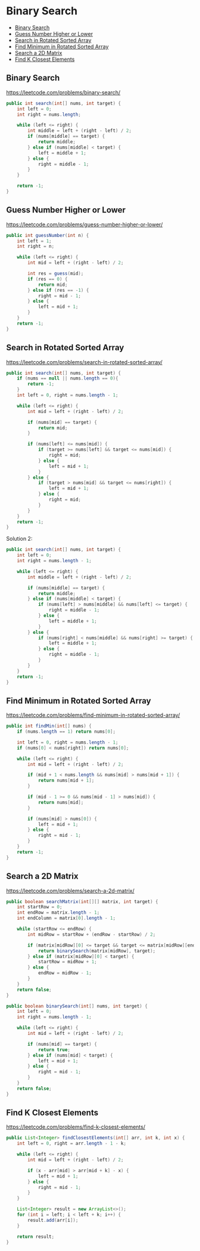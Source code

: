 # Binary Search

+ [Binary Search](#binary-search)
+ [Guess Number Higher or Lower](#guess-number-higher-or-lower)
+ [Search in Rotated Sorted Array](#search-in-rotated-sorted-array)
+ [Find Minimum in Rotated Sorted Array](#find-minimum-in-rotated-sorted-array)
+ [Search a 2D Matrix](#search-a-2d-matrix)
+ [Find K Closest Elements](#find-k-closest-elements)

## Binary Search

https://leetcode.com/problems/binary-search/

```java
public int search(int[] nums, int target) {
    int left = 0;
    int right = nums.length;

    while (left <= right) {
        int middle = left + (right - left) / 2;
        if (nums[middle] == target) {
            return middle;
        } else if (nums[middle] < target) {
            left = middle + 1;
        } else {
            right = middle - 1;
        }
    }

    return -1;
}
```

## Guess Number Higher or Lower

https://leetcode.com/problems/guess-number-higher-or-lower/

```java
public int guessNumber(int n) {
    int left = 1;
    int right = n;

    while (left <= right) {
        int mid = left + (right - left) / 2;

        int res = guess(mid);
        if (res == 0) {
            return mid;
        } else if (res == -1) {
            right = mid - 1;
        } else {
            left = mid + 1;
        }
    }
    return -1;
}
```

## Search in Rotated Sorted Array

https://leetcode.com/problems/search-in-rotated-sorted-array/

```java
public int search(int[] nums, int target) {
    if (nums == null || nums.length == 0){
        return -1;
    }
    int left = 0, right = nums.length - 1;

    while (left <= right) {
        int mid = left + (right - left) / 2;

        if (nums[mid] == target) {
            return mid;
        }

        if (nums[left] <= nums[mid]) {
            if (target >= nums[left] && target <= nums[mid]) {
                right = mid;
            } else {
                left = mid + 1;
            }
        } else {
            if (target > nums[mid] && target <= nums[right]) {
                left = mid + 1;
            } else {
                right = mid;
            }
        }
    }
    return -1;
}
```

Solution 2:

```java
public int search(int[] nums, int target) {
    int left = 0;
    int right = nums.length - 1;

    while (left <= right) {
        int middle = left + (right - left) / 2;

        if (nums[middle] == target) {
            return middle;
        } else if (nums[middle] < target) {
            if (nums[left] > nums[middle] && nums[left] <= target) {
                right = middle - 1;
            } else {
                left = middle + 1;
            }
        } else {
            if (nums[right] < nums[middle] && nums[right] >= target) {
                left = middle + 1;
            } else {
                right = middle - 1;
            }
        }
    }
    return -1;
}
```

## Find Minimum in Rotated Sorted Array

https://leetcode.com/problems/find-minimum-in-rotated-sorted-array/

```java
public int findMin(int[] nums) {
    if (nums.length == 1) return nums[0];

    int left = 0, right = nums.length - 1;
    if (nums[0] < nums[right]) return nums[0];

    while (left <= right) {
        int mid = left + (right - left) / 2;

        if (mid + 1 < nums.length && nums[mid] > nums[mid + 1]) {
            return nums[mid + 1];
        }

        if (mid - 1 >= 0 && nums[mid - 1] > nums[mid]) {
            return nums[mid];
        }

        if (nums[mid] > nums[0]) {
            left = mid + 1;
        } else {
            right = mid - 1;
        }
    }
    return -1;
}
```


## Search a 2D Matrix

https://leetcode.com/problems/search-a-2d-matrix/

```java
public boolean searchMatrix(int[][] matrix, int target) {
    int startRow = 0;
    int endRow = matrix.length - 1;
    int endColumn = matrix[0].length - 1;

    while (startRow <= endRow) {
        int midRow = startRow + (endRow - startRow) / 2;

        if (matrix[midRow][0] <= target && target <= matrix[midRow][endColumn]) {
            return binarySearch(matrix[midRow], target);
        } else if (matrix[midRow][0] < target) {
            startRow = midRow + 1;
        } else {
            endRow = midRow - 1;
        }
    }
    return false;
}

public boolean binarySearch(int[] nums, int target) {
    int left = 0;
    int right = nums.length - 1;

    while (left <= right) {
        int mid = left + (right - left) / 2;

        if (nums[mid] == target) {
            return true;
        } else if (nums[mid] < target) {
            left = mid + 1;
        } else {
            right = mid - 1;
        }
    }
    return false;
}
```


## Find K Closest Elements

https://leetcode.com/problems/find-k-closest-elements/

```java
public List<Integer> findClosestElements(int[] arr, int k, int x) {
    int left = 0, right = arr.length - 1 - k;

    while (left <= right) {
        int mid = left + (right - left) / 2;

        if (x - arr[mid] > arr[mid + k] - x) {
            left = mid + 1;
        } else {
            right = mid - 1;
        }
    }

    List<Integer> result = new ArrayList<>();
    for (int i = left; i < left + k; i++) {
        result.add(arr[i]);
    }

    return result;
}
```
